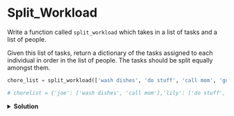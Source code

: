 # Split_Workload 

Write a function called `split_workload` which takes in a list of tasks and a list of people. 

Given this list of tasks, return a dictionary of the tasks assigned to each individual in order in the list of people. The tasks should be split equally amongst them.

```python
chore_list = split_workload(['wash dishes', 'do stuff', 'call mom', 'go to NY'], ['joe', 'lily'])

# chorelist = {'joe': ['wash dishes', 'call mom'],'lily': ['do stuff', 'go to NY']}
```

<details><summary><b>Solution</b></summary>

```python

def main():
    
    def split_workload(task_list, people_list):
        return_dict = {}

        # build the return dictionary keys
        for person in people_list:
            return_dict[person] = []
        
        # counter to cycle through the people_list
        current_person_index = 0

        # iterate through tasks, and assign them to people in order
        for task in task_list:
            
            # cycle through the people_list
            current_person = current_person_index % len(people_list)

            # assign task to proper person
            return_dict[people_list[current_person]].append(task)
            
            # move to the next person in the people list
            current_person_index += 1

        return return_dict

if __name__ == "__main__":
    main()
```
</details>